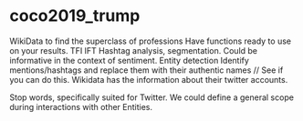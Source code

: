 # coco2019_trump

WikiData to find the superclass of professions
Have functions ready to use on your results. TFI IFT
Hashtag analysis, segmentation. Could be informative in the context of sentiment.
Entity detection
Identify mentions/hashtags and replace them with their authentic names // See if you can do this.
Wikidata has the information about their twitter accounts.

Stop words, specifically suited for Twitter. 
We could define a general scope during interactions with other Entities. 
